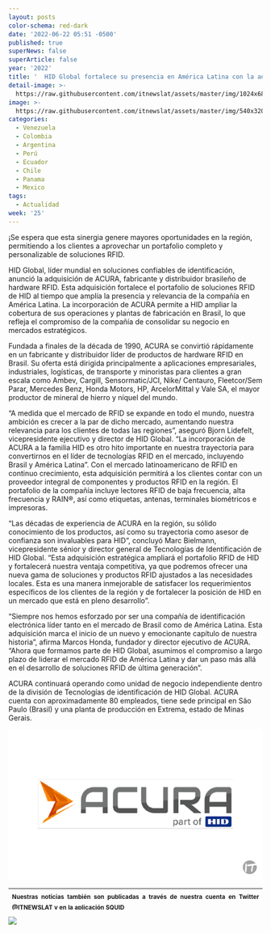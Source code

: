 ```yaml
---
layout: posts
color-schema: red-dark
date: '2022-06-22 05:51 -0500'
published: true
superNews: false
superArticle: false
year: '2022'
title: '  HID Global fortalece su presencia en América Latina con la adquisición de   ACURA proveedor de radiofrecuencia'
detail-image: >-
  https://raw.githubusercontent.com/itnewslat/assets/master/img/1024x680/hid-acura-g.jpg
image: >-
  https://raw.githubusercontent.com/itnewslat/assets/master/img/540x320/hid-acura-p.jpg
categories:
  - Venezuela
  - Colombia
  - Argentina
  - Perú
  - Ecuador
  - Chile
  - Panama
  - Mexico
tags:
  - Actualidad
week: '25'
---
```

¡Se espera que esta sinergia genere mayores oportunidades en la región, permitiendo a los clientes a aprovechar un portafolio completo y personalizable de soluciones RFID. 

HID Global, líder mundial en soluciones confiables de identificación, anunció la adquisición de ACURA, fabricante y distribuidor brasileño de hardware RFID. Esta adquisición fortalece el portafolio de soluciones RFID de HID al tiempo que amplía la presencia y relevancia de la compañía en América Latina. La incorporación de ACURA permite a HID ampliar la cobertura de sus operaciones y plantas de fabricación en Brasil, lo que refleja el compromiso de la compañía de consolidar su negocio en mercados estratégicos.

Fundada a finales de la década de 1990, ACURA se convirtió rápidamente en un fabricante y distribuidor líder de productos de hardware RFID en Brasil. Su oferta está dirigida principalmente a aplicaciones empresariales, industriales, logísticas, de transporte y minoristas para clientes a gran escala como Ambev, Cargill, Sensormatic/JCI, Nike/ Centauro, Fleetcor/Sem Parar, Mercedes Benz, Honda Motors, HP, ArcelorMittal y Vale SA, el mayor productor de mineral de hierro y níquel del mundo.

“A medida que el mercado de RFID se expande en todo el mundo, nuestra ambición es crecer a la par de dicho mercado, aumentando nuestra relevancia para los clientes de todas las regiones”, aseguró Bjorn Lidefelt, vicepresidente ejecutivo y director de HID Global. “La incorporación de ACURA a la familia HID es otro hito importante en nuestra trayectoria para convertirnos en el líder de tecnologías RFID en el mercado, incluyendo Brasil y América Latina”.
Con el mercado latinoamericano de RFID en continuo crecimiento, esta adquisición permitirá a los clientes contar con un proveedor integral de componentes y productos RFID en la región. El portafolio de la compañía incluye lectores RFID de baja frecuencia, alta frecuencia y RAIN®, así como etiquetas, antenas, terminales biométricos e impresoras.

“Las décadas de experiencia de ACURA en la región, su sólido conocimiento de los productos, así como su trayectoria como asesor de confianza son invaluables para HID”, concluyó Marc Bielmann, vicepresidente sénior y director general de Tecnologías de Identificación de HID Global. “Esta adquisición estratégica ampliará el portafolio RFID de HID y fortalecerá nuestra ventaja competitiva, ya que podremos ofrecer una nueva gama de soluciones y productos RFID ajustados a las necesidades locales. Esta es una manera inmejorable de satisfacer los requerimientos específicos de los clientes de la región y de fortalecer la posición de HID en un mercado que está en pleno desarrollo”.

“Siempre nos hemos esforzado por ser una compañía de identificación electrónica líder tanto en el mercado de Brasil como de América Latina. Esta adquisición marca el inicio de un nuevo y emocionante capítulo de nuestra historia”, afirma Marcos Honda, fundador y director ejecutivo de ACURA. “Ahora que formamos parte de HID Global, asumimos el compromiso a largo plazo de liderar el mercado RFID de América Latina y dar un paso más allá en el desarrollo de soluciones RFID de última generación”.

ACURA continuará operando como unidad de negocio independiente dentro de la división de Tecnologías de identificación de HID Global. ACURA cuenta con aproximadamente 80 empleados, tiene sede principal en São Paulo (Brasil) y una planta de producción en Extrema, estado de Minas Gerais.

![](https://raw.githubusercontent.com/itnewslat/assets/master/img/540x320/hid-acura-p.jpg)

<table style="height: 42px;" width="569">
<tbody>
<tr>
<td style="text-align: justify;"><sub><strong>Nuestras noticias también son publicadas a través de nuestra cuenta en Twitter <a href="https://twitter.com/itnewslat?lang=es">@ITNEWSLAT</a> y en la aplicación <a href="https://squidapp.co/en/">SQUID</a></strong></sub></td>
</tr>
</tbody>
</table>

<img src="https://tracker.metricool.com/c3po.jpg?hash=56f88a41e39ab42c063cc51676587a04"/>
